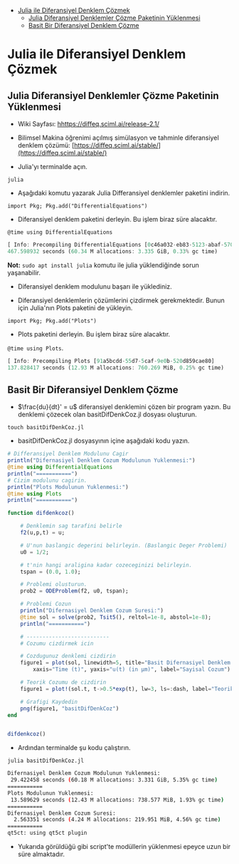 <!-- TOC -->

- [Julia ile Diferansiyel Denklem Çözmek](#julia-ile-diferansiyel-denklem-çözmek)
    - [Julia Diferansiyel Denklemler Çözme Paketinin Yüklenmesi](#julia-diferansiyel-denklemler-çözme-paketinin-yüklenmesi)
    - [Basit Bir Diferansiyel Denklem Çözme](#basit-bir-diferansiyel-denklem-çözme)

<!-- /TOC -->

# Julia ile Diferansiyel Denklem Çözmek

## Julia Diferansiyel Denklemler Çözme Paketinin Yüklenmesi

- Wiki Sayfası: [hhttps://diffeq.sciml.ai/release-2.1/](https://diffeq.sciml.ai/release-2.1/)

- Bilimsel Makina öğrenimi açılmış simülasyon ve tahminle diferansiyel denklem çözümü: [https://diffeq.sciml.ai/stable/](https://diffeq.sciml.ai/stable/)

- Julia'yı terminalde açın.

`julia`

- Aşağıdaki komutu yazarak Julia Differansiyel denklemler paketini indirin.

`import Pkg; Pkg.add("DifferentialEquations")`

- Diferansiyel denklem paketini derleyin. Bu işlem biraz süre alacaktır.

`@time using DifferentialEquations`

```julia
[ Info: Precompiling DifferentialEquations [0c46a032-eb83-5123-abaf-570d42b7fbaa]
467.598932 seconds (60.34 M allocations: 3.335 GiB, 0.33% gc time)
```

**Not:** `sudo apt install julia` komutu ile julia yüklendiğinde sorun yaşanabilir.

- Diferansiyel denklem modulunu başarı ile yüklediniz. 

- Diferansiyel denklemlerin çözümlerini çizdirmek gerekmektedir. Bunun için Julia'nın Plots paketini de yükleyin.

`import Pkg; Pkg.add("Plots")`

- Plots paketini derleyin. Bu işlem biraz süre alacaktır.

 `@time using Plots`.

```julia
[ Info: Precompiling Plots [91a5bcdd-55d7-5caf-9e0b-520d859cae80]
137.828417 seconds (12.93 M allocations: 760.269 MiB, 0.25% gc time)
```

## Basit Bir Diferansiyel Denklem Çözme

- $\frac{du}{dt}' = u$ diferansiyel denklemini çözen bir program yazın. Bu denklemi çözecek olan basitDifDenkCoz.jl dosyası oluşturun.

`touch basitDifDenkCoz.jl`

- basitDifDenkCoz.jl dosyasyının içine aşağıdaki kodu yazın.

```julia
# Differansiyel Denklem Modulunu Cagir
println("Difernasiyel Denklem Cozum Modulunun Yuklenmesi:")
@time using DifferentialEquations
println("===========")
# Cizim modulunu cagirin.
println("Plots Modulunun Yuklenmesi:")
@time using Plots
println("===========")

function difdenkcoz()

	# Denklemin sag tarafini belirle
	f2(u,p,t) = u;

	# U'nun baslangic degerini belirleyin. (Baslangic Deger Problemi)
	u0 = 1/2;

	# t'nin hangi araligina kadar cozeceginizi belirleyin.
	tspan = (0.0, 1.0);

	# Problemi olusturun.
	prob2 = ODEProblem(f2, u0, tspan);

	# Problemi Cozun
	println("Difernasiyel Denklem Cozum Suresi:")
	@time sol = solve(prob2, Tsit5(), reltol=1e-8, abstol=1e-8);
	println("===========")

	# --------------------------
	# Cozumu cizdirmek icin

	# Cozdugunuz denklemi cizdirin
	figure1 = plot(sol, linewidth=5, title="Basit Difernasiyel Denklem Cozumu",
		xaxis="Time (t)", yaxis="u(t) (in μm)", label="Sayisal Cozum")

	# Teorik Cozumu de cizdirin
	figure1 = plot!(sol.t, t->0.5*exp(t), lw=3, ls=:dash, label="Teorik Cozum")

	# Grafigi Kaydedin
	png(figure1, "basitDifDenkCoz")
end


difdenkcoz()
```

- Ardından terminalde şu kodu çalıştırın.

`julia basitDifDenkCoz.jl`

```bash
Difernasiyel Denklem Cozum Modulunun Yuklenmesi:
 29.422458 seconds (60.18 M allocations: 3.331 GiB, 5.35% gc time)
===========
Plots Modulunun Yuklenmesi:
 13.589629 seconds (12.43 M allocations: 738.577 MiB, 1.93% gc time)
===========
Difernasiyel Denklem Cozum Suresi:
  2.563351 seconds (4.24 M allocations: 219.951 MiB, 4.56% gc time)
===========
qt5ct: using qt5ct plugin
```

- Yukarıda görüldüğü gibi script'te modüllerin yüklenmesi epeyce uzun bir süre almaktadır.
